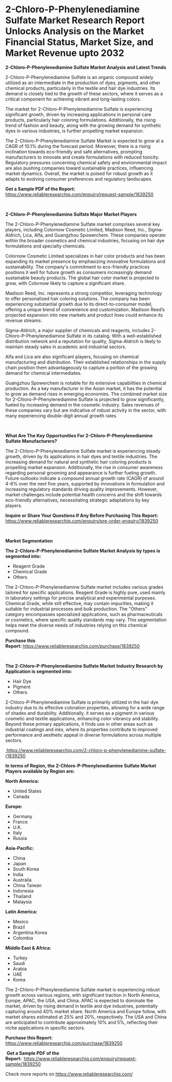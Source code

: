 <p><h1>2-Chloro-P-Phenylenediamine Sulfate Market Research Report Unlocks Analysis on the Market Financial Status, Market Size, and Market Revenue upto 2032</h1></p><p><strong>2-Chloro-P-Phenylenediamine Sulfate Market Analysis and Latest Trends</strong></p>
<p><p>2-Chloro-P-Phenylenediamine Sulfate is an organic compound widely utilized as an intermediate in the production of dyes, pigments, and other chemical products, particularly in the textile and hair dye industries. Its demand is closely tied to the growth of these sectors, where it serves as a critical component for achieving vibrant and long-lasting colors.</p><p>The market for 2-Chloro-P-Phenylenediamine Sulfate is experiencing significant growth, driven by increasing applications in personal care products, particularly hair coloring formulations. Additionally, the rising trend of fashion and beauty, along with the growing demand for synthetic dyes in various industries, is further propelling market expansion. </p><p>The 2-Chloro-P-Phenylenediamine Sulfate Market is expected to grow at a CAGR of 10.1% during the forecast period. Moreover, there is a rising inclination towards eco-friendly and safe alternatives, prompting manufacturers to innovate and create formulations with reduced toxicity. Regulatory pressures concerning chemical safety and environmental impact are also pushing companies toward sustainable practices, influencing market dynamics. Overall, the market is poised for robust growth as it adapts to evolving consumer preferences and regulatory landscapes.</p></p>
<p><strong>Get a Sample PDF of the Report:&nbsp;</strong> <a href="https://www.reliableresearchiq.com/enquiry/request-sample/1839250?utm_campaign=2886&utm_medium=2&utm_source=Github&utm_content=ia&utm_term=03042025&utm_id=2-chloro-p-phenylenediamine-sulfate">https://www.reliableresearchiq.com/enquiry/request-sample/1839250</a></p>
<p>&nbsp;</p>
<p><strong>2-Chloro-P-Phenylenediamine Sulfate Major Market Players</strong></p>
<p><p>The 2-Chloro-P-Phenylenediamine Sulfate market comprises several key players, including Colornow Cosmetic Limited, Madison Reed, Inc., Sigma-Aldrich, Lica, Alfa, and Guangzhou Spowerchem. These companies operate within the broader cosmetics and chemical industries, focusing on hair dye formulations and specialty chemicals.</p><p>Colornow Cosmetic Limited specializes in hair color products and has been expanding its market presence by emphasizing innovative formulations and sustainability. The company's commitment to eco-friendly practices positions it well for future growth as consumers increasingly demand sustainable beauty products. The global hair color market is projected to grow, with Colornow likely to capture a significant share.</p><p>Madison Reed, Inc. represents a strong competitor, leveraging technology to offer personalized hair coloring solutions. The company has been experiencing substantial growth due to its direct-to-consumer model, offering a unique blend of convenience and customization. Madison Reed’s projected expansion into new markets and product lines could enhance its revenue streams.</p><p>Sigma-Aldrich, a major supplier of chemicals and reagents, includes 2-Chloro-P-Phenylenediamine Sulfate in its catalog. With a well-established distribution network and a reputation for quality, Sigma-Aldrich is likely to maintain steady sales in academic and industrial sectors.</p><p>Alfa and Lica are also significant players, focusing on chemical manufacturing and distribution. Their established relationships in the supply chain position them advantageously to capture a portion of the growing demand for chemical intermediates.</p><p>Guangzhou Spowerchem is notable for its extensive capabilities in chemical production. As a key manufacturer in the Asian market, it has the potential to grow as demand rises in emerging economies. The combined market size for 2-Chloro-P-Phenylenediamine Sulfate is projected to grow significantly, fueled by increasing demand in the cosmetic industry. Sales revenues of these companies vary but are indicative of robust activity in the sector, with many experiencing double-digit annual growth rates.</p></p>
<p>&nbsp;</p>
<p><strong>What Are The Key Opportunities For 2-Chloro-P-Phenylenediamine Sulfate Manufacturers?</strong></p>
<p><p>The 2-Chloro-P-Phenylenediamine Sulfate market is experiencing steady growth, driven by its applications in hair dyes and textile industries. The increasing demand for natural and synthetic hair coloring products is propelling market expansion. Additionally, the rise in consumer awareness regarding personal grooming and appearance is further fueling growth. Future outlooks indicate a compound annual growth rate (CAGR) of around 4-6% over the next five years, supported by innovations in formulation and increasing regulatory standards driving quality improvements. However, market challenges include potential health concerns and the shift towards eco-friendly alternatives, necessitating strategic adaptations by key players.</p></p>
<p><strong>Inquire or Share Your Questions If Any Before Purchasing This Report:</strong> <a href="https://www.reliableresearchiq.com/enquiry/pre-order-enquiry/1839250?utm_campaign=2886&utm_medium=2&utm_source=Github&utm_content=ia&utm_term=03042025&utm_id=2-chloro-p-phenylenediamine-sulfate">https://www.reliableresearchiq.com/enquiry/pre-order-enquiry/1839250</a></p>
<p>&nbsp;</p>
<p><strong>Market Segmentation</strong></p>
<p><strong>The 2-Chloro-P-Phenylenediamine Sulfate Market Analysis by types is segmented into:</strong></p>
<p><ul><li>Reagent Grade</li><li>Chemical Grade</li><li>Others</li></ul></p>
<p><p>The 2-Chloro-P-Phenylenediamine Sulfate market includes various grades tailored for specific applications. Reagent Grade is highly pure, used mainly in laboratory settings for precise analytical and experimental purposes. Chemical Grade, while still effective, may contain impurities, making it suitable for industrial processes and bulk production. The "Others" category encompasses specialized applications, such as pharmaceuticals or cosmetics, where specific quality standards may vary. This segmentation helps meet the diverse needs of industries relying on this chemical compound.</p></p>
<p><strong>Purchase this Report:&nbsp;</strong><a href="https://www.reliableresearchiq.com/purchase/1839250?utm_campaign=2886&utm_medium=2&utm_source=Github&utm_content=ia&utm_term=03042025&utm_id=2-chloro-p-phenylenediamine-sulfate">https://www.reliableresearchiq.com/purchase/1839250</a></p>
<p>&nbsp;</p>
<p><strong>The 2-Chloro-P-Phenylenediamine Sulfate Market Industry Research by Application is segmented into:</strong></p>
<p><ul><li>Hair Dye</li><li>Pigment</li><li>Others</li></ul></p>
<p><p>2-Chloro-P-Phenylenediamine Sulfate is primarily utilized in the hair dye industry due to its effective coloration properties, allowing for a wide range of shades and durability. Additionally, it serves as a pigment in various cosmetic and textile applications, enhancing color vibrancy and stability. Beyond these primary applications, it finds use in other areas such as industrial coatings and inks, where its properties contribute to improved performance and aesthetic appeal in diverse formulations across multiple sectors.</p></p>
<p><a href="https://www.reliableresearchiq.com/2-chloro-p-phenylenediamine-sulfate-r1839250?utm_campaign=2886&utm_medium=2&utm_source=Github&utm_content=ia&utm_term=03042025&utm_id=2-chloro-p-phenylenediamine-sulfate">&nbsp;https://www.reliableresearchiq.com/2-chloro-p-phenylenediamine-sulfate-r1839250</a></p>
<p><strong>In terms of Region, the 2-Chloro-P-Phenylenediamine Sulfate Market Players available by Region are:</strong></p>
<p>
    <p> <strong> North America: </strong>
        <ul>
            <li>United States</li>
            <li>Canada</li>
        </ul>
        </p> 
    <p> <strong> Europe: </strong>
        <ul>
            <li>Germany</li>
            <li>France</li>
            <li>U.K.</li>
            <li>Italy</li>
            <li>Russia</li>
        </ul>
        </p> 
    <p> <strong> Asia-Pacific: </strong>
        <ul>
            <li>China</li>
            <li>Japan</li>
            <li>South Korea</li>
            <li>India</li>
            <li>Australia</li>
            <li>China Taiwan</li>
            <li>Indonesia</li>
            <li>Thailand</li>
            <li>Malaysia</li>
        </ul>
        </p> 
    <p> <strong> Latin America: </strong>
        <ul>
            <li>Mexico</li>
            <li>Brazil</li>
            <li>Argentina Korea</li>
            <li>Colombia</li>
        </ul>
        </p> 
    <p> <strong> Middle East & Africa: </strong>
        <ul>
            <li>Turkey</li>
            <li>Saudi</li>
            <li>Arabia</li>
            <li>UAE</li>
            <li>Korea</li>
        </ul>
    </p>
    </p>
<p><p>The 2-Chloro-P-Phenylenediamine Sulfate market is experiencing robust growth across various regions, with significant traction in North America, Europe, APAC, the USA, and China. APAC is expected to dominate the market, driven by rising demand in textile and dye industries, potentially capturing around 40% market share. North America and Europe follow, with market shares estimated at 25% and 20%, respectively. The USA and China are anticipated to contribute approximately 10% and 5%, reflecting their niche applications in specific sectors.</p></p>
<p><strong>Purchase this Report: </strong><a href="https://www.reliableresearchiq.com/purchase/1839250?utm_campaign=2886&utm_medium=2&utm_source=Github&utm_content=ia&utm_term=03042025&utm_id=2-chloro-p-phenylenediamine-sulfate">https://www.reliableresearchiq.com/purchase/1839250</a></p>
<p>&nbsp;<strong>Get a Sample PDF of the Report:&nbsp;&nbsp;</strong><a href="https://www.reliableresearchiq.com/enquiry/request-sample/1839250?utm_campaign=2886&utm_medium=2&utm_source=Github&utm_content=ia&utm_term=03042025&utm_id=2-chloro-p-phenylenediamine-sulfate">https://www.reliableresearchiq.com/enquiry/request-sample/1839250</a></p>
<p><strong></strong></p>
<p>Check more reports on <a href="https://www.reliableresearchiq.com/?utm_campaign=2886&utm_medium=2&utm_source=Github&utm_content=ia&utm_term=03042025&utm_id=2-chloro-p-phenylenediamine-sulfate">https://www.reliableresearchiq.com/</a></p>